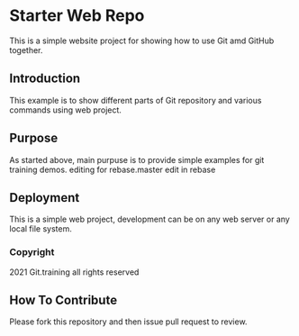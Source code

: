 # Starter Web Repo

This is a simple website project for showing how to use Git amd GitHub together.

## Introduction

This example is to show different parts of Git repository and various commands using web project.

## Purpose

As started above, main purpuse is to provide simple examples for git training demos. 
editing for rebase.master edit in rebase
## Deployment

This is a simple web project, development can be on any web server or any local file system.

### Copyright 

2021 Git.training
all rights reserved

## How To Contribute
Please fork this repository and then issue pull request to review.


